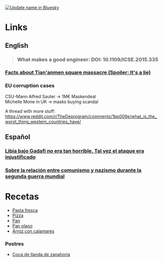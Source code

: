 [![Update name in Bluesky](https://github.com/sorny92/info/actions/workflows/ci-bluesky.yml/badge.svg)](https://github.com/sorny92/info/actions/workflows/ci-bluesky.yml)

# Links

## English

> ### What makes a good engineer: DOI: 10.1109/ICSE.2015.335

### [Facts about Tian'anmen square massacre (Spoiler: It's a lie)](https://twitter.com/yin_sura/status/1533117122636824576)

### EU corruption cases
CSU-Mann Alfred Sauter -> 1M€ Maskendeal  
Michelle Mone in UK -> masks buying scandal

A thread with more stuff:
https://www.reddit.com/r/TheDeprogram/comments/1bp009e/what_is_the_worst_thing_western_countries_have/

## Español

### [Libia bajo Gadafi no era tan horrible. Tal vez el ataque era injustificado](https://twitter.com/FierroFortis/status/1540018496729489410)

### [Sobre la relación entre comunismo y nazismo durante la segunda guerra mundial](https://twitter.com/Edisson_hilos/status/1671052628803854336)

# Recetas

* [Pasta fresca](recetas/pasta_fresca.md)
* [Pizza](recetas/pizza.md)
* [Pan](recetas/pan.md)
* [Pan plano](recetas/pan_plano.md)
* [Arroz con calamares](https://www.recetasdeescandalo.com/arroz-con-calamares-facil-y-muy-rico/)

### Postres

* [Coca de llanda de zanahoria](recetas/coca_llanda_zanahoria.md)
